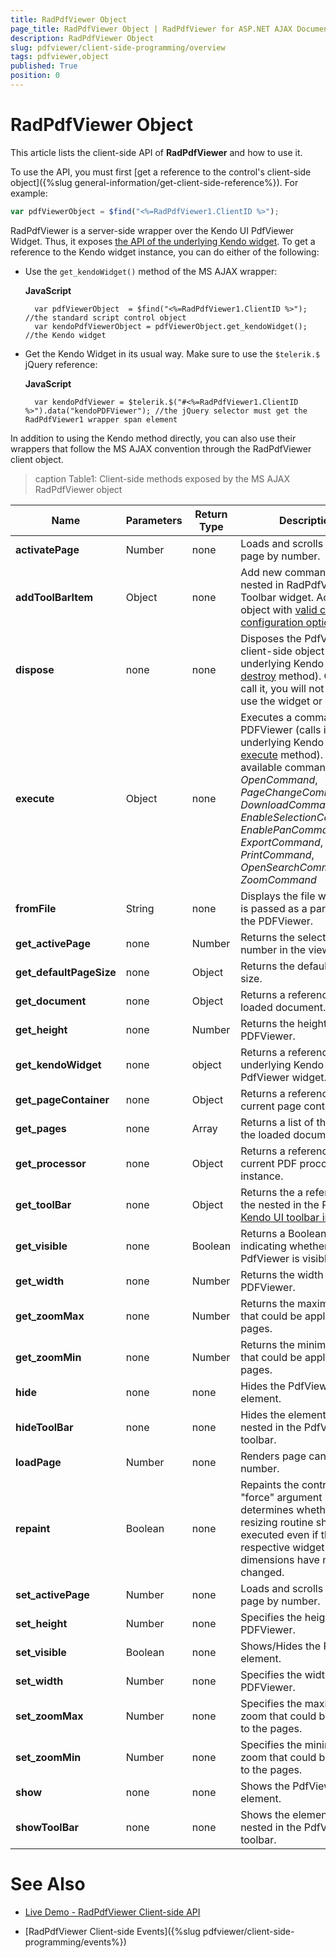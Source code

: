 ```yaml
---
title: RadPdfViewer Object
page_title: RadPdfViewer Object | RadPdfViewer for ASP.NET AJAX Documentation
description: RadPdfViewer Object
slug: pdfviewer/client-side-programming/overview
tags: pdfviewer,object
published: True
position: 0
---
```


# RadPdfViewer Object

This article lists the client-side API of **RadPdfViewer** and how to use it.

To use the API, you must first [get a reference to the control's client-side object]({%slug general-information/get-client-side-reference%}). For example:

````JavaScript
var pdfViewerObject = $find("<%=RadPdfViewer1.ClientID %>");
````

RadPdfViewer is a server-side wrapper over the Kendo UI PdfViewer Widget. Thus, it exposes [the API of the underlying Kendo widget](https://docs.telerik.com/kendo-ui/api/javascript/ui/PdfViewer#methods). To get a reference to the Kendo widget instance, you can do either of the following:

* Use the `get_kendoWidget()` method of the MS AJAX wrapper:

    **JavaScript**
    
        var pdfViewerObject  = $find("<%=RadPdfViewer1.ClientID %>"); //the standard script control object
        var kendoPdfViewerObject = pdfViewerObject.get_kendoWidget(); //the Kendo widget

* Get the Kendo Widget in its usual way. Make sure to use the `$telerik.$` jQuery reference:

    **JavaScript**
    
        var kendoPdfViewer = $telerik.$("#<%=RadPdfViewer1.ClientID %>").data("kendoPDFViewer"); //the jQuery selector must get the RadPdfViewer1 wrapper span element

In addition to using the Kendo method directly, you can also use their wrappers that follow the MS AJAX convention through the RadPdfViewer client object.

>caption Table1: Client-side methods exposed by the MS AJAX RadPdfViewer object

| Name | Parameters | Return Type | Description |
| ------ | ------ | ------ | ------ |
| **activatePage** | Number | none |Loads and scrolls to the page by number.|
| **addToolBarItem** | Object | none |Add new command to the nested in RadPdfViewer Toolbar widget. Accepts object with [valid command configuration options](https://docs.telerik.com/kendo-ui/controls/navigation/toolbar/overview#functionality-and-features).|
| **dispose** |none|none|Disposes the PdfViewer client-side object (calls its underlying Kendo widget's [destroy](https://docs.telerik.com/kendo-ui/api/javascript/ui/pdfviewer/methods/destroy) method). Once you call it, you will not be able to use the widget or control.|
| **execute** | Object | none |Executes a command of the PDFViewer (calls its underlying Kendo widget's [execute](https://docs.telerik.com/kendo-ui/api/javascript/ui/pdfviewer/methods/execute) method). The available commands are: *OpenCommand*, *PageChangeCommand*, *DownloadCommand*, *EnableSelectionCommand*о, *EnablePanCommand*, *ExportCommand*, *PrintCommand*, *OpenSearchCommand*, *ZoomCommand*|
| **fromFile** | String | none |Displays the file which path is passed as a parameter in the PDFViewer.|
| **get_activePage** |none|Number|Returns the selected page number in the viewer.|
| **get_defaultPageSize** |none|Object|Returns the default page size.|
| **get_document** |none|Object|Returns a reference to the loaded document.|
| **get_height** |none|Number|Returns the height of the PDFViewer.|
| **get_kendoWidget** |none|object|Returns a reference to the underlying Kendo PdfViewer widget.|
| **get_pageContainer** |none|Object|Returns a reference to the current page container.|
| **get_pages** |none|Array|Returns a list of the pages in the loaded document.|
| **get_processor** |none|Object|Returns a reference to the current PDF proccessor instance.|
| **get_toolBar** |none|Object|Returns the a reference to the nested in the PdfViewer [Kendo UI toolbar instance](https://docs.telerik.com/kendo-ui/api/javascript/ui/pdfviewer/configuration/toolbar).|
| **get_visible** |none|Boolean|Returns a Boolean value indicating whether the PdfViewer is visible.|
| **get_width** |none|Number|Returns the width of the PDFViewer.|
| **get_zoomMax** |none|Number|Returns the maximum zoom that could be applied to the pages.|
| **get_zoomMin** |none|Number|Returns the minimum zoom that could be applied to the pages.|
| **hide** |none|none|Hides the PdfViewer element.|
| **hideToolBar** |none|none|Hides the element of the nested in the PdfViewer toolbar.|
| **loadPage** |Number|none|Renders page canvas by number.|
| **repaint** |Boolean|none|Repaints the control. The "force" argument determines whether the resizing routine should be executed even if the respective widget's outer dimensions have not changed.|
| **set_activePage** |Number|none| Loads and scrolls to the page by number.|
| **set_height** |Number|none| Specifies the height of the PDFViewer.|
| **set_visible** |Boolean|none|Shows/Hides the PdfViewer element.|
| **set_width** |Number|none| Specifies the width of the PDFViewer.|
| **set_zoomMax** |Number|none| Specifies the maximum zoom that could be applied to the pages.|
| **set_zoomMin** |Number|none| Specifies the minimum zoom that could be applied to the pages.|
| **show** |none|none|Shows the PdfViewer element.|
| **showToolBar** |none|none|Shows the element of the nested in the PdfViewer toolbar.|

# See Also

 * [Live Demo - RadPdfViewer Client-side API](https://demos.telerik.com/aspnet-ajax/PdfViewer/clientsideapi/defaultcs.aspx)

 * [RadPdfViewer Client-side Events]({%slug pdfviewer/client-side-programming/events%})

 


